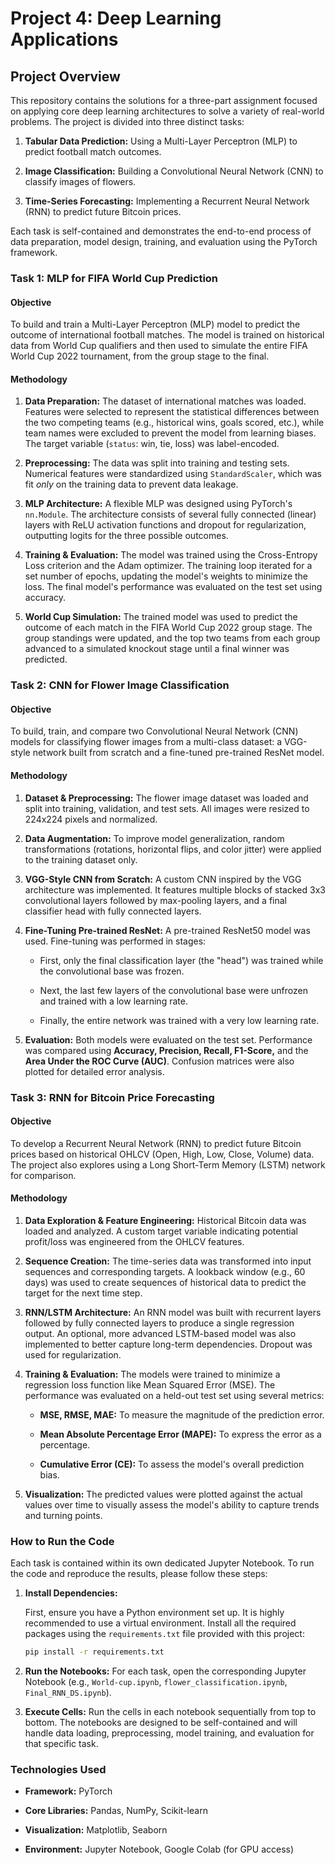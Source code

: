 # Project 4: Deep Learning Applications

## Project Overview

This repository contains the solutions for a three-part assignment focused on applying core deep learning architectures to solve a variety of real-world problems. The project is divided into three distinct tasks:

1.  **Tabular Data Prediction:** Using a Multi-Layer Perceptron (MLP) to predict football match outcomes.

2.  **Image Classification:** Building a Convolutional Neural Network (CNN) to classify images of flowers.

3.  **Time-Series Forecasting:** Implementing a Recurrent Neural Network (RNN) to predict future Bitcoin prices.

Each task is self-contained and demonstrates the end-to-end process of data preparation, model design, training, and evaluation using the PyTorch framework.

### Task 1: MLP for FIFA World Cup Prediction

#### Objective

To build and train a Multi-Layer Perceptron (MLP) model to predict the outcome of international football matches. The model is trained on historical data from World Cup qualifiers and then used to simulate the entire FIFA World Cup 2022 tournament, from the group stage to the final.

#### Methodology

1.  **Data Preparation:** The dataset of international matches was loaded. Features were selected to represent the statistical differences between the two competing teams (e.g., historical wins, goals scored, etc.), while team names were excluded to prevent the model from learning biases. The target variable (`status`: win, tie, loss) was label-encoded.

2.  **Preprocessing:** The data was split into training and testing sets. Numerical features were standardized using `StandardScaler`, which was fit *only* on the training data to prevent data leakage.

3.  **MLP Architecture:** A flexible MLP was designed using PyTorch's `nn.Module`. The architecture consists of several fully connected (linear) layers with ReLU activation functions and dropout for regularization, outputting logits for the three possible outcomes.

4.  **Training & Evaluation:** The model was trained using the Cross-Entropy Loss criterion and the Adam optimizer. The training loop iterated for a set number of epochs, updating the model's weights to minimize the loss. The final model's performance was evaluated on the test set using accuracy.

5.  **World Cup Simulation:** The trained model was used to predict the outcome of each match in the FIFA World Cup 2022 group stage. The group standings were updated, and the top two teams from each group advanced to a simulated knockout stage until a final winner was predicted.

### Task 2: CNN for Flower Image Classification

#### Objective

To build, train, and compare two Convolutional Neural Network (CNN) models for classifying flower images from a multi-class dataset: a VGG-style network built from scratch and a fine-tuned pre-trained ResNet model.

#### Methodology

1.  **Dataset & Preprocessing:** The flower image dataset was loaded and split into training, validation, and test sets. All images were resized to 224x224 pixels and normalized.

2.  **Data Augmentation:** To improve model generalization, random transformations (rotations, horizontal flips, and color jitter) were applied to the training dataset only.

3.  **VGG-Style CNN from Scratch:** A custom CNN inspired by the VGG architecture was implemented. It features multiple blocks of stacked 3x3 convolutional layers followed by max-pooling layers, and a final classifier head with fully connected layers.

4.  **Fine-Tuning Pre-trained ResNet:** A pre-trained ResNet50 model was used. Fine-tuning was performed in stages:

    * First, only the final classification layer (the "head") was trained while the convolutional base was frozen.

    * Next, the last few layers of the convolutional base were unfrozen and trained with a low learning rate.

    * Finally, the entire network was trained with a very low learning rate.

5.  **Evaluation:** Both models were evaluated on the test set. Performance was compared using **Accuracy, Precision, Recall, F1-Score,** and the **Area Under the ROC Curve (AUC)**. Confusion matrices were also plotted for detailed error analysis.

### Task 3: RNN for Bitcoin Price Forecasting

#### Objective

To develop a Recurrent Neural Network (RNN) to predict future Bitcoin prices based on historical OHLCV (Open, High, Low, Close, Volume) data. The project also explores using a Long Short-Term Memory (LSTM) network for comparison.

#### Methodology

1.  **Data Exploration & Feature Engineering:** Historical Bitcoin data was loaded and analyzed. A custom target variable indicating potential profit/loss was engineered from the OHLCV features.

2.  **Sequence Creation:** The time-series data was transformed into input sequences and corresponding targets. A lookback window (e.g., 60 days) was used to create sequences of historical data to predict the target for the next time step.

3.  **RNN/LSTM Architecture:** An RNN model was built with recurrent layers followed by fully connected layers to produce a single regression output. An optional, more advanced LSTM-based model was also implemented to better capture long-term dependencies. Dropout was used for regularization.

4.  **Training & Evaluation:** The models were trained to minimize a regression loss function like Mean Squared Error (MSE). The performance was evaluated on a held-out test set using several metrics:

    * **MSE, RMSE, MAE:** To measure the magnitude of the prediction error.

    * **Mean Absolute Percentage Error (MAPE):** To express the error as a percentage.

    * **Cumulative Error (CE):** To assess the model's overall prediction bias.

5.  **Visualization:** The predicted values were plotted against the actual values over time to visually assess the model's ability to capture trends and turning points.

### How to Run the Code

Each task is contained within its own dedicated Jupyter Notebook. To run the code and reproduce the results, please follow these steps:

1.  **Install Dependencies:**

    First, ensure you have a Python environment set up. It is highly recommended to use a virtual environment. Install all the required packages using the `requirements.txt` file provided with this project:
    ```bash
    pip install -r requirements.txt
    ```

2.  **Run the Notebooks:**
    For each task, open the corresponding Jupyter Notebook (e.g., `World-cup.ipynb`, `flower_classification.ipynb`, `Final_RNN_DS.ipynb`).

3.  **Execute Cells:**
    Run the cells in each notebook sequentially from top to bottom. The notebooks are designed to be self-contained and will handle data loading, preprocessing, model training, and evaluation for that specific task.

### Technologies Used

* **Framework:** PyTorch

* **Core Libraries:** Pandas, NumPy, Scikit-learn

* **Visualization:** Matplotlib, Seaborn

* **Environment:** Jupyter Notebook, Google Colab (for GPU access)
